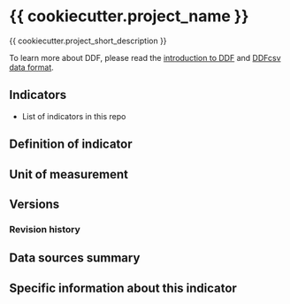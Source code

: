 # {{ cookiecutter.project_name }}

{{ cookiecutter.project_short_description }}

To learn more about DDF, please read the
[introduction to DDF](1) and [DDFcsv data format](2).

[1]: https://open-numbers.github.io/ddf.html
[2]: https://docs.google.com/document/d/1aynARjsrSgOKsO1dEqboTqANRD1O9u7J_xmxy8m5jW8

## Indicators

- List of indicators in this repo

## Definition of indicator


## Unit of measurement


## Versions


### Revision history


## Data sources summary


## Specific information about this indicator
